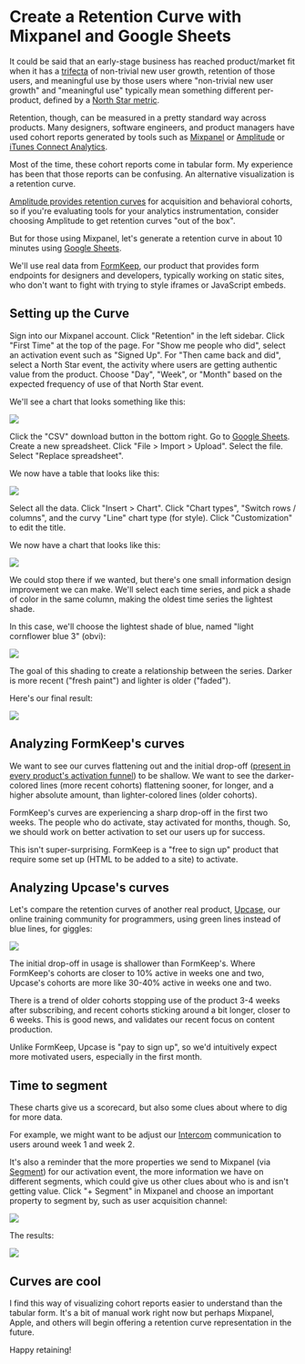 # Create a Retention Curve with Mixpanel and Google Sheets

It could be said that an early-stage business has reached product/market fit
when it has a [trifecta](http://www.coelevate.com/essays/product-market-fit)
of non-trivial new user growth,
retention of those users,
and meaningful use by those users
where "non-trivial new user growth" and "meaningful use"
typically mean something different per-product,
defined by a [North Star metric][north].

[north]: https://blog.statusok.com/north-star-metric

Retention, though, can be measured in a pretty standard way across products.
Many designers, software engineers, and product managers
have used cohort reports generated by tools such as
[Mixpanel](https://mixpanel.com) or
[Amplitude](https://amplitude.com) or
[iTunes Connect Analytics](https://analytics.itunes.apple.com/).

Most of the time, these cohort reports come in tabular form.
My experience has been that those reports can be confusing.
An alternative visualization is a retention curve.

[Amplitude provides retention curves][amp]
for acquisition and behavioral cohorts,
so if you're evaluating tools for your analytics instrumentation,
consider choosing Amplitude to get retention curves "out of the box".

[amp]: https://amplitude.com/blog/2015/11/24/cohorts-to-improve-your-retention/

But for those using Mixpanel,
let's generate a retention curve in about 10 minutes
using [Google Sheets](https://docs.google.com/spreadsheets/u/0/).

We'll use real data from
[FormKeep](https://formkeep.com?utm_source=giantrobots),
our product that provides form endpoints for designers and developers,
typically working on static sites,
who don't want to fight with trying to style iframes or JavaScript embeds.

## Setting up the Curve

Sign into our Mixpanel account.
Click "Retention" in the left sidebar.
Click "First Time" at the top of the page.
For "Show me people who did", select an activation event such as "Signed Up".
For "Then came back and did", select a North Star event,
the activity where users are getting authentic value from the product.
Choose "Day", "Week", or "Month" based on the expected frequency of use
of that North Star event.

We'll see a chart that looks something like this:

![](https://images.thoughtbot.com/growth/retention-report.png)

Click the "CSV" download button in the bottom right.
Go to [Google Sheets](https://docs.google.com/spreadsheets/u/0/).
Create a new spreadsheet.
Click "File > Import > Upload".
Select the file.
Select "Replace spreadsheet".

We now have a table that looks like this:

![](https://images.thoughtbot.com/growth/retention-curve-table.png)

Select all the data.
Click "Insert > Chart".
Click "Chart types",
"Switch rows / columns",
and the curvy "Line" chart type (for style).
Click "Customization" to edit the title.

We now have a chart that looks like this:

![](https://images.thoughtbot.com/growth/retention-curve-ready.png)

We could stop there if we wanted,
but there's one small information design improvement we can make.
We'll select each time series,
and pick a shade of color in the same column,
making the oldest time series the lightest shade.

In this case, we'll choose the lightest shade of blue,
named "light cornflower blue 3" (obvi):

![](https://images.thoughtbot.com/growth/retention-curve-series.png)

The goal of this shading to create a relationship between the series.
Darker is more recent ("fresh paint")
and lighter is older ("faded").

Here's our final result:

![](https://images.thoughtbot.com/growth/retention-curve-final.png)

## Analyzing FormKeep's curves

We want to see our curves flattening out
and the initial drop-off
([present in every product's activation
funnel](http://andrewchen.co/new-data-shows-why-losing-80-of-your-mobile-users-is-normal-and-that-the-best-apps-do-much-better/))
to be shallow.
We want to see the darker-colored lines (more recent cohorts)
flattening sooner, for longer, and a higher absolute amount,
than lighter-colored lines (older cohorts).

FormKeep's curves are experiencing a sharp drop-off in the first two weeks.
The people who do activate, stay activated for months, though.
So, we should work on better activation to set our users up for success.

This isn't super-surprising.
FormKeep is a "free to sign up" product that require some set up
(HTML to be added to a site) to activate.

## Analyzing Upcase's curves

Let's compare the retention curves of another real product,
[Upcase](https://thoughtbot.com/upcase/join),
our online training community for programmers,
using green lines instead of blue lines, for giggles:

![](https://images.thoughtbot.com/growth/upcase-retention-curve.png)

The initial drop-off in usage is shallower than FormKeep's.
Where FormKeep's cohorts are closer to 10% active in weeks one and two,
Upcase's cohorts are more like 30-40% active in weeks one and two.

There is a trend of older cohorts stopping use of the product
3-4 weeks after subscribing,
and recent cohorts sticking around a bit longer, closer to 6 weeks.
This is good news, and validates our recent focus on content production.

Unlike FormKeep,
Upcase is "pay to sign up",
so we'd intuitively expect more motivated users,
especially in the first month.

## Time to segment

These charts give us a scorecard,
but also some clues about where to dig for more data.

For example, we might want to be adjust our
[Intercom](https://intercom.io) communication to users
around week 1 and week 2.

It's also a reminder that the more properties we send
to Mixpanel (via [Segment](https://segment.com)) for our activation event,
the more information we have on different segments,
which could give us other clues about who is and isn't getting value.
Click "+ Segment" in Mixpanel
and choose an important property to segment by,
such as user acquisition channel:

![](https://images.thoughtbot.com/growth/mixpanel-segment.png)

The results:

![](https://images.thoughtbot.com/growth/mixpanel-utm-source-segment.png)

## Curves are cool

I find this way of visualizing cohort reports easier to understand
than the tabular form.
It's a bit of manual work right now but perhaps Mixpanel, Apple, and others
will begin offering a retention curve representation in the future.

Happy retaining!
